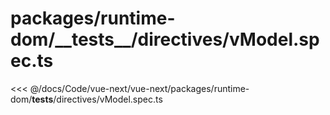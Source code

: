 # packages/runtime-dom/\_\_tests\_\_/directives/vModel.spec.ts

<<< @/docs/Code/vue-next/vue-next/packages/runtime-dom/__tests__/directives/vModel.spec.ts
